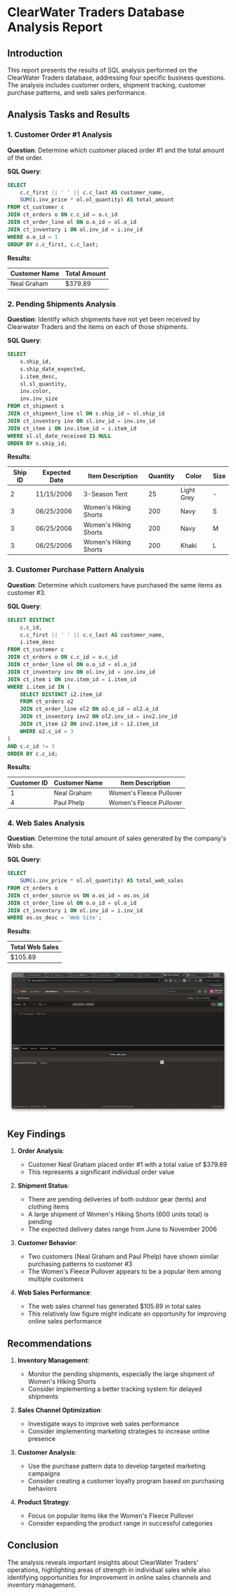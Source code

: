 # ClearWater Traders Database Analysis Report

## Introduction
This report presents the results of SQL analysis performed on the ClearWater Traders database, addressing four specific business questions. The analysis includes customer orders, shipment tracking, customer purchase patterns, and web sales performance.

## Analysis Tasks and Results

### 1. Customer Order #1 Analysis
**Question**: Determine which customer placed order #1 and the total amount of the order.

**SQL Query**:

```sql
SELECT 
    c.c_first || ' ' || c.c_last AS customer_name,
    SUM(i.inv_price * ol.ol_quantity) AS total_amount
FROM ct_customer c
JOIN ct_orders o ON c.c_id = o.c_id
JOIN ct_order_line ol ON o.o_id = ol.o_id
JOIN ct_inventory i ON ol.inv_id = i.inv_id
WHERE o.o_id = 1
GROUP BY c.c_first, c.c_last;
```

**Results**:

| Customer Name | Total Amount |
|--------------|--------------|
| Neal Graham  | $379.89      |

### 2. Pending Shipments Analysis
**Question**: Identify which shipments have not yet been received by Clearwater Traders and the items on each of those shipments.

**SQL Query**:

```sql
SELECT 
    s.ship_id,
    s.ship_date_expected,
    i.item_desc,
    sl.sl_quantity,
    inv.color,
    inv.inv_size
FROM ct_shipment s
JOIN ct_shipment_line sl ON s.ship_id = sl.ship_id
JOIN ct_inventory inv ON sl.inv_id = inv.inv_id
JOIN ct_item i ON inv.item_id = i.item_id
WHERE sl.sl_date_received IS NULL
ORDER BY s.ship_id;
```

**Results**:

| Ship ID | Expected Date | Item Description | Quantity | Color | Size |
|---------|---------------|------------------|----------|--------|------|
| 2 | 11/15/2006 | 3-Season Tent | 25 | Light Grey | - |
| 3 | 06/25/2006 | Women's Hiking Shorts | 200 | Navy | S |
| 3 | 06/25/2006 | Women's Hiking Shorts | 200 | Navy | M |
| 3 | 06/25/2006 | Women's Hiking Shorts | 200 | Khaki | L |

### 3. Customer Purchase Pattern Analysis
**Question**: Determine which customers have purchased the same items as customer #3.

**SQL Query**:

```sql
SELECT DISTINCT 
    c.c_id,
    c.c_first || ' ' || c.c_last AS customer_name,
    i.item_desc
FROM ct_customer c
JOIN ct_orders o ON c.c_id = o.c_id
JOIN ct_order_line ol ON o.o_id = ol.o_id
JOIN ct_inventory inv ON ol.inv_id = inv.inv_id
JOIN ct_item i ON inv.item_id = i.item_id
WHERE i.item_id IN (
    SELECT DISTINCT i2.item_id
    FROM ct_orders o2
    JOIN ct_order_line ol2 ON o2.o_id = ol2.o_id
    JOIN ct_inventory inv2 ON ol2.inv_id = inv2.inv_id
    JOIN ct_item i2 ON inv2.item_id = i2.item_id
    WHERE o2.c_id = 3
)
AND c.c_id != 3
ORDER BY c.c_id;
```

**Results**:

| Customer ID | Customer Name | Item Description |
|-------------|---------------|------------------|
| 1 | Neal Graham | Women's Fleece Pullover |
| 4 | Paul Phelp | Women's Fleece Pullover |

### 4. Web Sales Analysis
**Question**: Determine the total amount of sales generated by the company's Web site.

**SQL Query**:

```sql
SELECT 
    SUM(i.inv_price * ol.ol_quantity) AS total_web_sales
FROM ct_orders o
JOIN ct_order_source os ON o.os_id = os.os_id
JOIN ct_order_line ol ON o.o_id = ol.o_id
JOIN ct_inventory i ON ol.inv_id = i.inv_id
WHERE os.os_desc = 'Web Site';
```

**Results**:

| Total Web Sales |
|-----------------|
| $105.89         |

![](./Screenshot%202024-11-11%20at%2019.32.37.png)

## Key Findings

1. **Order Analysis**:
   - Customer Neal Graham placed order #1 with a total value of $379.89
   - This represents a significant individual order value

2. **Shipment Status**:
   - There are pending deliveries of both outdoor gear (tents) and clothing items
   - A large shipment of Women's Hiking Shorts (600 units total) is pending
   - The expected delivery dates range from June to November 2006

3. **Customer Behavior**:
   - Two customers (Neal Graham and Paul Phelp) have shown similar purchasing patterns to customer #3
   - The Women's Fleece Pullover appears to be a popular item among multiple customers

4. **Web Sales Performance**:
   - The web sales channel has generated $105.89 in total sales
   - This relatively low figure might indicate an opportunity for improving online sales performance

## Recommendations

1. **Inventory Management**:
   - Monitor the pending shipments, especially the large shipment of Women's Hiking Shorts
   - Consider implementing a better tracking system for delayed shipments

2. **Sales Channel Optimization**:
   - Investigate ways to improve web sales performance
   - Consider implementing marketing strategies to increase online presence

3. **Customer Analysis**:
   - Use the purchase pattern data to develop targeted marketing campaigns
   - Consider creating a customer loyalty program based on purchasing behaviors

4. **Product Strategy**:
   - Focus on popular items like the Women's Fleece Pullover
   - Consider expanding the product range in successful categories

## Conclusion
The analysis reveals important insights about ClearWater Traders' operations, highlighting areas of strength in individual sales while also identifying opportunities for improvement in online sales channels and inventory management.